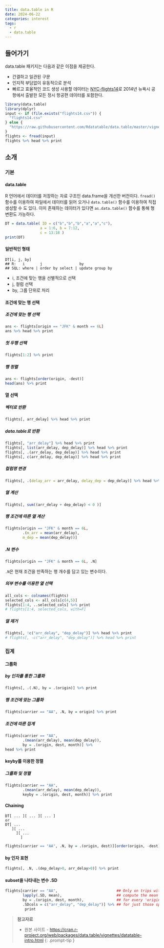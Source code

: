 ```yaml
---
title: data.table in R
date: 2024-06-22
categories: interest
tags:
  - r
  - data.table
---
```


## 들어가기
data.table 패키지는 다음과 같은 이점을 제공한다.
- 간결하고 일관된 구문
- 인지적 부담없이 유동적으로 분석
- 빠르고 효율적인 코드 생성
사용할 데이터는 [NYC-flights14](https://raw.githubusercontent.com/Rdatatable/data.table/master/vignettes/flights14.csv)로 2014년 뉴욕시 공항에서 출발한 모든 정시 항공편 데이터를 포함한다.

```r
library(data.table)
library(dplyr)
input <- if (file.exists("flights14.csv")) {
  "flights14.csv"
} else {
  "https://raw.githubusercontent.com/Rdatatable/data.table/master/vignettes/flights14.csv"
}
flights <- fread(input)
flights %>% head %>% print
```
## 소개
### 기본
#### data.table
R 언어에서 데이터를 저장하는 자료 구조인 data.frame을 개선한 버전이다. `fread()` 함수를 이용하여 파일에서 데이터를 읽어 오거나 `data.table()` 함수를 이용하여 직접 생성할 수 도 있다. 이미 존재하는 데이터가 있다면 `as.data.table()` 함수를 통해 형 변환도 가능하다.

```r
DT = data.table( ID = c("b","b","b","a","a","c"), 
				a = 1:6, b = 7:12, 
				c = 13:18 ) 
print(DT)
```
#### 일반적인 형태
```
DT[i, j, by] 
## R:   i       j                 by 
## SQL: where | order by select | update group by
```
- i, 조건에 맞는 행을 선별적으로  선택
- j, 컬럼 선택
- by, 그룹 단위로 처리
#### 조건에 맞는 행 선택
##### 조건에 맞는 행 선택
```r
ans <- flights[origin == "JFK" & month == 6L]
ans %>% head %>% print
```
##### 첫 두행 선택
```r
flights[1:2] %>% print
```

##### 행 정렬
```r
ans <- flights[order(origin, -dest)]
head(ans) %>% print
```

#### 열 선택
##### 벡터로 반환
```r
flights[, arr_delay] %>% head %>% print
```
##### data.table로 반환
```r
flights[, "arr_delay"] %>% head %>% print
flights[, list(arr_delay, dep_delay)] %>% head %>% print
flights[, .(arr_delay, dep_delay)] %>% head %>% print
flights[, c(arr_delay, dep_delay)] %>% head %>% print
```
##### 컬럼명 변경
```r
flights[, .(delay_arr = arr_delay, delay_dep = dep_delay)] %>% head %>% print
```
##### 열 계산
```r
flights[, sum((arr_delay + dep_delay) < 0 )]
```
##### 행 조건에 따른 열 계산
```r
flights[origin == "JFK" & month == 6L, 
		.(m_arr = mean(arr_delay), 
		m_dep = mean(dep_delay))]
```
##### .N 변수
```r
flights[origin == "JFK" & month == 6L, .N]
```
`.N`은 현재 조건을 만족하는 행 개수를 담고 있는 변수이다.
##### 외부 변수를 이용한 열 선택
```r
all_cols <- colnames(flights)
selected_cols <- all_cols[c(4,5)]
flights[1:4, ..selected_cols] %>% print
# flights[1:4, selected_cols, with=F]
```
##### 열 제거
```r
flights[, !c("arr_delay", "dep_delay")] %>% head %>% print
# flights[, -c("arr_delay", "dep_delay")] %>% head %>% print
```
### 집계
#### 그룹화
##### by 인자를 통한 그룹화
```r
flights[, .(.N), by = .(origin)] %>% print
```
##### 행 조건에 맞는 그룹화
```r
flights[carrier == "AA", .N, by = origin] %>% print
```
##### 조건에 따른 집계
```r
flights[carrier == "AA", 
		.(mean(arr_delay), mean(dep_delay)), 
		by = .(origin, dest, month)] %>%
head %>% print
```
#### keyby를 이용한 정렬
##### 그룹화 및 정렬
```r
flights[carrier == "AA", 
		.(mean(arr_delay), mean(dep_delay)), 
		keyby = .(origin, dest, month)] %>% print
```
#### Chaining
```
DT[ ... ][ ... ][ ... ]
or
DT[ ... 
   ][ ... 
     ][ ... 
       ]
```

```r
flights[carrier == "AA", .N, by = .(origin, dest)][order(origin, -dest)] %>% head %>% print
```
#### by 인자 표현
```r
flights[, .N, .(dep_delay>0, arr_delay>0)] %>% print
```
#### subset을 나타내는 변수 .SD
```r
flights[carrier == "AA",                           ## Only on trips with carrier "AA" 
		lapply(.SD, mean),                         ## compute the mean 
		by = .(origin, dest, month),               ## for every 'origin,dest,month' 
		.SDcols = c("arr_delay", "dep_delay")] %>% ## for just those specified in .SDcols
		 print
```



> **참고자료**
> - 원본 사이트 - https://cran.r-project.org/web/packages/data.table/vignettes/datatable-intro.html
{: .prompt-tip }


